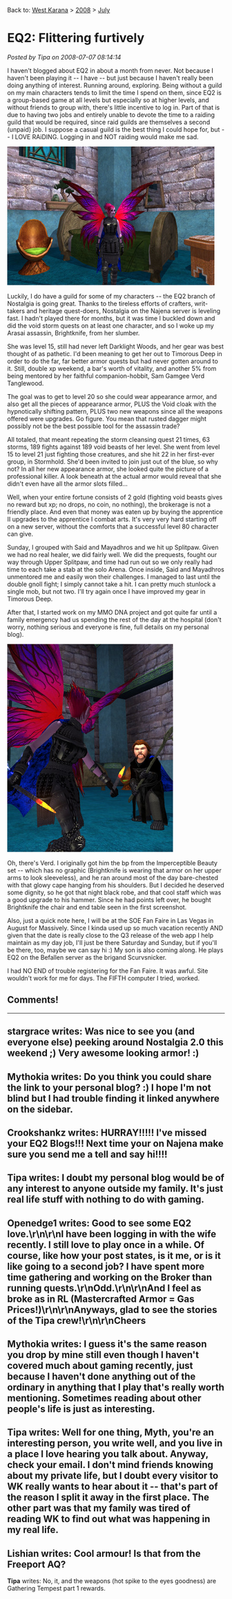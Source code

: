 Back to: [West Karana](/posts/westkarana.md) > [2008](/posts/2008/westkarana.md) > [July](./westkarana.md)
# EQ2: Flittering furtively

*Posted by Tipa on 2008-07-07 08:14:14*

I haven't blogged about EQ2 in about a month from never. Not because I haven't been playing it -- I have -- but just because I haven't really been doing anything of interest. Running around, exploring. Being without a guild on my main characters tends to limit the time I spend on them, since EQ2 is a group-based game at all levels but especially so at higher levels, and without friends to group with, there's little incentive to log in. Part of that is due to having two jobs and entirely unable to devote the time to a raiding guild that would be required, since raid guilds are themselves a second (unpaid) job. I suppose a casual guild is the best thing I could hope for, but -- I LOVE RAiDING. Logging in and NOT raiding would make me sad. 

![everquest2-2008-07-07-07-23-32-35.jpg](../../../uploads/2008/07/everquest2-2008-07-07-07-23-32-35.jpg)

Luckily, I do have a guild for some of my characters -- the EQ2 branch of Nostalgia is going great. Thanks to the tireless efforts of crafters, writ-takers and heritage quest-doers, Nostalgia on the Najena server is leveling fast. I hadn't played there for months, but it was time I buckled down and did the void storm quests on at least one character, and so I woke up my Arasai assassin, Brightknife, from her slumber.

She was level 15, still had never left Darklight Woods, and her gear was best thought of as pathetic. I'd been meaning to get her out to Timorous Deep in order to do the far, far better armor quests but had never gotten around to it. Still, double xp weekend, a bar's worth of vitality, and another 5% from being mentored by her faithful companion-hobbit, Sam Gamgee Verd Tanglewood.

The goal was to get to level 20 so she could wear appearance armor, and also get all the pieces of appearance armor, PLUS the Void cloak with the hypnotically shifting pattern, PLUS two new weapons since all the weapons offered were upgrades. Go figure. You mean that rusted dagger might possibly not be the best possible tool for the assassin trade?

All totaled, that meant repeating the storm cleansing quest 21 times, 63 storms, 189 fights against 189 void beasts of her level. She went from level 15 to level 21 just fighting those creatures, and she hit 22 in her first-ever group, in Stormhold. She'd been invited to join just out of the blue, so why not? In all her new appearance armor, she looked quite the picture of a professional killer. A look beneath at the actual armor would reveal that she didn't even have all the armor slots filled...

Well, when your entire fortune consists of 2 gold (fighting void beasts gives no reward but xp; no drops, no coin, no nothing), the brokerage is not a friendly place. And even that money was eaten up by buying the apprentice II upgrades to the apprentice I combat arts. It's very very hard starting off on a new server, without the comforts that a successful level 80 character can give.

Sunday, I grouped with Said and Mayadhros and we hit up Splitpaw. Given we had no real healer, we did fairly well. We did the prequests, fought our way through Upper Splitpaw, and time had run out so we only really had time to each take a stab at the solo Arena. Once inside, Said and Mayadhros unmentored me and easily won their challenges. I managed to last until the double gnoll fight; I simply cannot take a hit. I can pretty much stunlock a single mob, but not two. I'll try again once I have improved my gear in Timorous Deep.

After that, I started work on my MMO DNA project and got quite far until a family emergency had us spending the rest of the day at the hospital (don't worry, nothing serious and everyone is fine, full details on my personal blog).

![everquest2-2008-07-07-07-11-41-93.jpg](../../../uploads/2008/07/everquest2-2008-07-07-07-11-41-93.jpg)

Oh, there's Verd. I originally got him the bp from the Imperceptible Beauty set -- which has no graphic (Brightknife is wearing that armor on her upper arms to look sleeveless), and he ran around most of the day bare-chested with that glowy cape hanging from his shoulders. But I decided he deserved some dignity, so he got that night black robe, and that cool staff which was a good upgrade to his hammer. Since he had points left over, he bought Brightknife the chair and end table seen in the first screenshot. 

Also, just a quick note here, I will be at the SOE Fan Faire in Las Vegas in August for Massively. Since I kinda used up so much vacation recently AND given that the date is really close to the Q3 release of the web app I help maintain as my day job, I'll just be there Saturday and Sunday, but if you'll be there, too, maybe we can say hi :) My son is also coming along. He plays EQ2 on the Befallen server as the brigand Scurvsnicker.

I had NO END of trouble registering for the Fan Faire. It was awful. Site wouldn't work for me for days. The FIFTH computer I tried, worked.

## Comments!
---
**stargrace** writes: Was nice to see you (and everyone else) peeking around Nostalgia 2.0 this weekend ;) Very awesome looking armor! :)
---
**Mythokia** writes: Do you think you could share the link to your personal blog? :) I hope I'm not blind but I had trouble finding it linked anywhere on the sidebar.
---
**Crookshankz** writes: HURRAY!!!!! I've missed your EQ2 Blogs!!!  Next time your on Najena make sure you send me a tell and say hi!!!!
---
**Tipa** writes: I doubt my personal blog would be of any interest to anyone outside my family. It's just real life stuff with nothing to do with gaming.
---
**Openedge1** writes: Good to see some EQ2 love.\r\n\r\nI have been logging in with the wife recently. I still love to play once in a while. Of course, like how your post states, is it me, or is it like going to a second job? I have spent more time gathering and working on the Broker than running quests.\r\nOdd.\r\n\r\nAnd I feel as broke as in RL (Mastercrafted Armor = Gas Prices!)\r\n\r\nAnyways, glad to see the stories of the Tipa crew!\r\n\r\nCheers
---
**Mythokia** writes: I guess it's the same reason you drop by mine still even though I haven't covered much about gaming recently, just because I haven't done anything out of the ordinary in anything that I play that's really worth mentioning. Sometimes reading about other people's life is just as interesting.
---
**Tipa** writes: Well for one thing, Myth, you're an interesting person, you write well, and you live in a place I love hearing you talk about. Anyway, check your email. I don't mind friends knowing about my private life, but I doubt every visitor to WK really wants to hear about it -- that's part of the reason I split it away in the first place. The other part was that my family was tired of reading WK to find out what was happening in my real life.
---
**Lishian** writes: Cool armour! Is that from the Freeport AQ?
---
**Tipa** writes: No, it, and the weapons (hot spike to the eyes goodness) are Gathering Tempest part 1 rewards.
